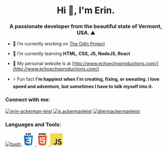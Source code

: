 <h1 align="center">Hi 👋, I'm Erin.</h1>
<h3 align="center">A passionate developer from the beautiful state of Vermont, USA. ⛰️</h3>

- 🔭 I’m currently working on [The Odin Project](https://www.theodinproject.com/)

- 🌱 I’m currently learning **HTML, CSS, JS, NodeJS, React**

- 📝 My personal website is at [http://www.echoechoproductions.com/](http://www.echoechoproductions.com/)

- ⚡ Fun fact **I'm happiest when I'm creating, fixing, or sweating. I love speed and adventure, but sometimes I have to talk myself into it.**

<h3 align="left">Connect with me:</h3>
<p align="left">
<a href="https://linkedin.com/in/erin-ackerman-leist" target="blank"><img align="center" src="https://raw.githubusercontent.com/rahuldkjain/github-profile-readme-generator/master/src/images/icons/Social/linked-in-alt.svg" alt="erin-ackerman-leist" height="30" width="40" /></a>
<a href="https://instagram.com/e.ackermanleist" target="blank"><img align="center" src="https://raw.githubusercontent.com/rahuldkjain/github-profile-readme-generator/master/src/images/icons/Social/instagram.svg" alt="e.ackermanleist" height="30" width="40" /></a>
<a href="https://medium.com/@erinackermanleist" target="blank"><img align="center" src="https://raw.githubusercontent.com/rahuldkjain/github-profile-readme-generator/master/src/images/icons/Social/medium.svg" alt="@erinackermanleist" height="30" width="40" /></a>
</p>

<h3 align="left">Languages and Tools:</h3>
<p align="left"> <a href="https://www.gnu.org/software/bash/" target="_blank" rel="noreferrer"> <img src="https://www.vectorlogo.zone/logos/gnu_bash/gnu_bash-icon.svg" alt="bash" width="40" height="40"/> </a> <a href="https://www.w3schools.com/css/" target="_blank" rel="noreferrer"> <img src="https://raw.githubusercontent.com/devicons/devicon/master/icons/css3/css3-original-wordmark.svg" alt="css3" width="40" height="40"/> </a> <a href="https://www.w3.org/html/" target="_blank" rel="noreferrer"> <img src="https://raw.githubusercontent.com/devicons/devicon/master/icons/html5/html5-original-wordmark.svg" alt="html5" width="40" height="40"/> </a> <a href="https://developer.mozilla.org/en-US/docs/Web/JavaScript" target="_blank" rel="noreferrer"> <img src="https://raw.githubusercontent.com/devicons/devicon/master/icons/javascript/javascript-original.svg" alt="javascript" width="40" height="40"/> </a> </p>
